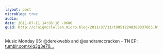 ```yaml
---
layout: post
microblog: true
audio: 
date: 2011-07-11 14:06:16 -0600
guid: http://craigmcclellan.micro.blog/2011/07/11/t90512248388337665.html
---
```

Music Monday 05: @derekwebb and @sandramccracken - TN EP: [tumblr.com/xiq3g3e70...](http://tumblr.com/xiq3g3e708)
